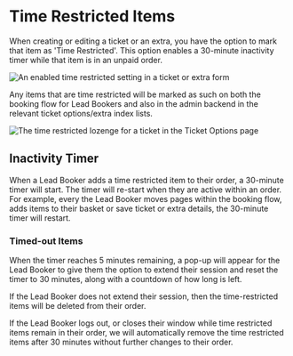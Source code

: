 # Time Restricted Items

When creating or editing a ticket or an extra, you have the option to mark that item as 'Time Restricted'.
This option enables a 30-minute inactivity timer while that item is in an unpaid order.

![An enabled time restricted setting in a ticket or extra form](/images/tickets/time-restricted-setting.png)

Any items that are time restricted will be marked as such on both the booking flow for Lead Bookers and also in the admin backend in the relevant ticket options/extra index lists.

![The time restricted lozenge for a ticket in the Ticket Options page](/images/tickets/time-restricted-lozenge.png)

## Inactivity Timer

When a Lead Booker adds a time restricted item to their order, a 30-minute timer will start.
The timer will re-start when they are active within an order. 
For example, every the Lead Booker moves pages within the booking flow, adds items to their basket or save ticket or extra details, the 30-minute timer will restart.

### Timed-out Items

When the timer reaches 5 minutes remaining, a pop-up will appear for the Lead Booker to give them the option to extend their session and reset the timer to 30 minutes, along with a countdown of how long is left.

If the Lead Booker does not extend their session, then the time-restricted items will be deleted from their order.

If the Lead Booker logs out, or closes their window while time restricted items remain in their order, we will automatically remove the time restricted items after 30 minutes without further changes to their order.